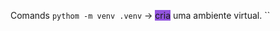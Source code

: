 Comands
	`pythom -m venv .venv` -> <span style="background:#b1ffff"><span style="background:#9254de">cria</span></span> uma ambiente virtual.
``
```python 
```
